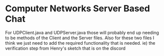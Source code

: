 # Computer Networks Server Based Chat
For UDPClient.java and UDPServer.java those will probably end up needing to be methods of the Client and the Server files.
Also for these two files I think we just need to add the required functionality that is needed. 
    ie) the verification step from Henry's sketch that is on the discord
